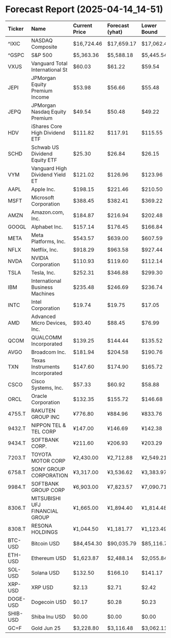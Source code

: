 # Forecast Report (2025-04-14_14-51)

| Ticker   | Name                            | Current Price   | Forecast (yhat)   | Lower Bound   | Upper Bound   | Alert   |
|:---------|:--------------------------------|:----------------|:------------------|:--------------|:--------------|:--------|
| ^IXIC    | NASDAQ Composite                | $16,724.46      | $17,659.17        | $17,062.42    | $18,310.62    | BUY     |
| ^GSPC    | S&P 500                         | $5,363.36       | $5,588.18         | $5,445.54     | $5,738.23     | BUY     |
| VXUS     | Vanguard Total International St | $60.03          | $61.22            | $59.54        | $62.97        | HOLD    |
| JEPI     | JPMorgan Equity Premium Income  | $53.98          | $56.66            | $55.48        | $57.84        | BUY     |
| JEPQ     | JPMorgan Nasdaq Equity Premium  | $49.54          | $50.48            | $49.22        | $51.79        | HOLD    |
| HDV      | iShares Core High Dividend ETF  | $111.82         | $117.91           | $115.55       | $120.50       | BUY     |
| SCHD     | Schwab US Dividend Equity ETF   | $25.30          | $26.84            | $26.15        | $27.52        | BUY     |
| VYM      | Vanguard High Dividend Yield ET | $121.02         | $126.96           | $123.96       | $129.88       | BUY     |
| AAPL     | Apple Inc.                      | $198.15         | $221.46           | $210.50       | $231.59       | BUY     |
| MSFT     | Microsoft Corporation           | $388.45         | $382.41           | $369.22       | $396.21       | HOLD    |
| AMZN     | Amazon.com, Inc.                | $184.87         | $216.94           | $202.48       | $231.86       | BUY     |
| GOOGL    | Alphabet Inc.                   | $157.14         | $176.45           | $166.84       | $186.66       | BUY     |
| META     | Meta Platforms, Inc.            | $543.57         | $639.00           | $607.59       | $671.76       | BUY     |
| NFLX     | Netflix, Inc.                   | $918.29         | $963.58           | $927.44       | $1,000.61     | BUY     |
| NVDA     | NVIDIA Corporation              | $110.93         | $119.60           | $112.14       | $127.67       | BUY     |
| TSLA     | Tesla, Inc.                     | $252.31         | $346.88           | $299.30       | $392.03       | BUY     |
| IBM      | International Business Machines | $235.48         | $246.69           | $236.74       | $255.59       | BUY     |
| INTC     | Intel Corporation               | $19.74          | $19.75            | $17.05        | $22.14        | HOLD    |
| AMD      | Advanced Micro Devices, Inc.    | $93.40          | $88.45            | $76.99        | $99.80        | HOLD    |
| QCOM     | QUALCOMM Incorporated           | $139.25         | $144.44           | $135.52       | $154.07       | HOLD    |
| AVGO     | Broadcom Inc.                   | $181.94         | $204.58           | $190.76       | $218.02       | BUY     |
| TXN      | Texas Instruments Incorporated  | $147.60         | $174.90           | $165.72       | $183.36       | BUY     |
| CSCO     | Cisco Systems, Inc.             | $57.33          | $60.92            | $58.88        | $63.13        | BUY     |
| ORCL     | Oracle Corporation              | $132.35         | $155.72           | $146.68       | $163.96       | BUY     |
| 4755.T   | RAKUTEN GROUP INC               | ¥776.80         | ¥884.96           | ¥833.76       | ¥939.98       | BUY     |
| 9432.T   | NIPPON TEL & TEL CORP           | ¥147.00         | ¥146.69           | ¥142.38       | ¥151.21       | HOLD    |
| 9434.T   | SOFTBANK CORP.                  | ¥211.60         | ¥206.93           | ¥203.29       | ¥210.62       | SELL    |
| 7203.T   | TOYOTA MOTOR CORP               | ¥2,430.00       | ¥2,712.88         | ¥2,549.21     | ¥2,865.77     | BUY     |
| 6758.T   | SONY GROUP CORPORATION          | ¥3,317.00       | ¥3,536.62         | ¥3,383.97     | ¥3,686.30     | BUY     |
| 9984.T   | SOFTBANK GROUP CORP             | ¥6,903.00       | ¥7,823.57         | ¥7,090.71     | ¥8,581.82     | BUY     |
| 8306.T   | MITSUBISHI UFJ FINANCIAL GROUP  | ¥1,665.00       | ¥1,894.40         | ¥1,814.48     | ¥1,980.86     | BUY     |
| 8308.T   | RESONA HOLDINGS                 | ¥1,044.50       | ¥1,181.77         | ¥1,123.49     | ¥1,241.42     | BUY     |
| BTC-USD  | Bitcoin USD                     | $84,454.30      | $90,035.79        | $85,116.76    | $95,560.06    | BUY     |
| ETH-USD  | Ethereum USD                    | $1,623.87       | $2,488.14         | $2,055.84     | $2,955.19     | BUY     |
| SOL-USD  | Solana USD                      | $132.50         | $166.10           | $141.17       | $190.03       | BUY     |
| XRP-USD  | XRP USD                         | $2.13           | $2.71             | $2.42         | $2.99         | BUY     |
| DOGE-USD | Dogecoin USD                    | $0.17           | $0.28             | $0.23         | $0.34         | BUY     |
| SHIB-USD | Shiba Inu USD                   | $0.00           | $0.00             | $0.00         | $0.00         | BUY     |
| GC=F     | Gold Jun 25                     | $3,228.80       | $3,116.48         | $3,062.11     | $3,169.08     | SELL    |